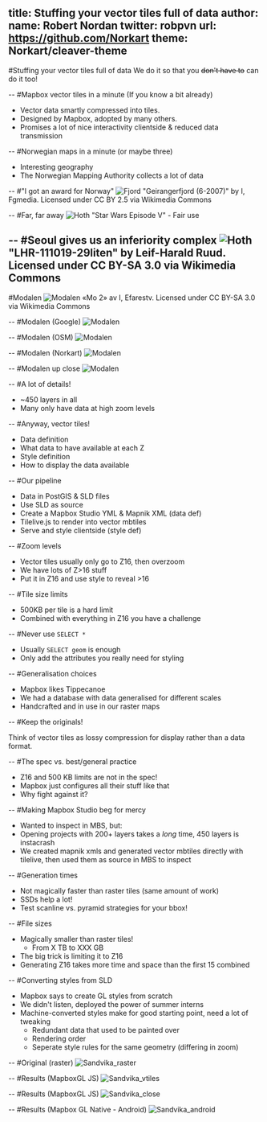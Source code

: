 title: Stuffing your vector tiles full of data
author:
  name: Robert Nordan
  twitter: robpvn
  url: https://github.com/Norkart
theme: Norkart/cleaver-theme
--
#Stuffing your vector tiles full of data
We do it so that you <s>don't have to</s> can do it too!

--
#Mapbox vector tiles in a minute (If you know a bit already)
 - Vector data smartly compressed into tiles.
 - Designed by Mapbox, adopted by many others.
 - Promises a lot of nice interactivity clientside & reduced data transmission

-- 
#Norwegian maps in a minute (or maybe three)
 - Interesting geography
 - The Norwegian Mapping Authority collects a lot of data
  
--
#"I got an award for Norway"
![Fjord](Geirangerfjord.jpg)
"Geirangerfjord (6-2007)" by I, Fgmedia. Licensed under CC BY 2.5 via Wikimedia Commons

--
#Far, far away
![Hoth](hoth_luke.jpeg)
"Star Wars Episode V" - Fair use

--
#Seoul gives us an inferiority complex
![Hoth](oslo_skyline.jpg)
"LHR-111019-29liten" by Leif-Harald Ruud. Licensed under CC BY-SA 3.0 via Wikimedia Commons
--
#Modalen
![Modalen](Modalen_live.jpg)
«Mo 2» av I, Efarestv. Licensed under CC BY-SA 3.0 via Wikimedia Commons

--
#Modalen (Google)
![Modalen](Modalen_Google.PNG)

--
#Modalen (OSM)
![Modalen](Modalen_OSM.PNG)

--
#Modalen (Norkart)
![Modalen](Modalen_WEBATLAS.PNG)

--
#Modalen up close
![Modalen](Modalen_centre.PNG)

--
#A lot of details!

 - ~450 layers in all
 - Many only have data at high zoom levels

--
#Anyway, vector tiles!

 - Data definition 
  - What data to have available at each Z 
 - Style definition
  - How to display the data available

--
#Our pipeline

 - Data in PostGIS & SLD files
 - Use SLD as source
 - Create a Mapbox Studio YML & Mapnik XML (data def)
 - Tilelive.js to render into vector mbtiles
 - Serve and style clientside (style def)
 
--
#Zoom levels

 - Vector tiles usually only go to Z16, then overzoom
 - We have lots of Z>16 stuff
 - Put it in Z16 and use style to reveal >16
 
--
#Tile size limits

 - 500KB per tile is a hard limit
 - Combined with everything in Z16 you have a challenge

--
#Never use `SELECT *`

 - Usually `SELECT geom` is enough
 - Only add the attributes you really need for styling

--
#Generalisation choices

 - Mapbox likes Tippecanoe
 - We had a database with data generalised for different scales
  - Handcrafted and in use in our raster maps

--
#Keep the originals!

Think of vector tiles as lossy compression for display rather than a data format.

--
#The spec vs. best/general practice

 - Z16 and 500 KB limits are not in the spec!
 - Mapbox just configures all their stuff like that
 - Why fight against it?

--
#Making Mapbox Studio beg for mercy

 - Wanted to inspect in MBS, but:
 - Opening projects with 200+ layers takes a _long_ time, 450 layers is instacrash
 - We created mapnik xmls and generated vector mbtiles directly with tilelive, then used them as source in MBS to inspect

--
#Generation times

 - Not magically faster than raster tiles (same amount of work)
 - SSDs help a lot!
 - Test scanline vs. pyramid strategies for your bbox!

--
#File sizes
 - Magically smaller than raster tiles!
   - From X TB to XXX GB
 - The big trick is limiting it to Z16
  - Generating Z16 takes more time and space than the first 15 combined

--
#Converting styles from SLD
 - Mapbox says to create GL styles from scratch
 - We didn't listen, deployed the power of summer interns
 - Machine-converted styles make for good starting point, need a lot of tweaking
   - Redundant data that used to be painted over
   - Rendering order
   - Seperate style rules for the same geometry (differing in zoom)

--
#Original (raster)
 ![Sandvika_raster](sandvika_raster.PNG)

--
#Results (MapboxGL JS)
 ![Sandvika_vtiles](sandvika_vtiles.PNG)
 
--
#Results (MapboxGL JS)
 ![Sandvika_close](sandvika_close.PNG)
 
--
#Results (Mapbox GL Native - Android)
 ![Sandvika_android](sandvika_android.png)

